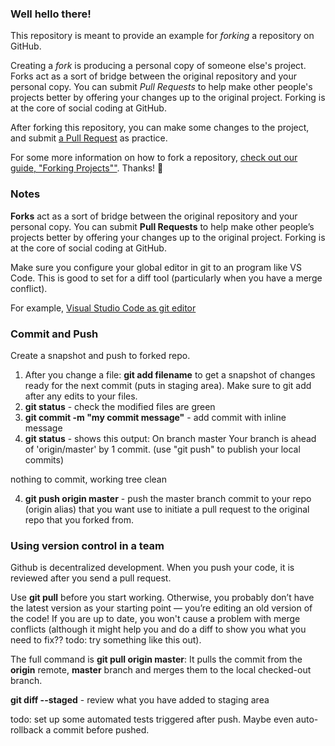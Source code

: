 ### Well hello there!

This repository is meant to provide an example for *forking* a repository on GitHub.

Creating a *fork* is producing a personal copy of someone else's project. Forks act as a sort of bridge between the original repository and your personal copy. You can submit *Pull Requests* to help make other people's projects better by offering your changes up to the original project. Forking is at the core of social coding at GitHub.

After forking this repository, you can make some changes to the project, and submit [a Pull Request](https://github.com/octocat/Spoon-Knife/pulls) as practice.

For some more information on how to fork a repository, [check out our guide, "Forking Projects""](http://guides.github.com/overviews/forking/). Thanks! :sparkling_heart:


### Notes

**Forks** act as a sort of bridge between the original repository and your personal copy. You can submit **Pull Requests** to help make other people’s projects better by offering your changes up to the original project. Forking is at the core of social coding at GitHub.

Make sure you configure your global editor in git to an program like VS Code. This is good to set for a diff tool (particularly when you have a merge conflict).

For example, <a href="https://code.visualstudio.com/docs/editor/versioncontrol#_vs-code-as-git-editor" target="_blank" rel="noopener"><span>Visual Studio Code as git editor<span></a>

### Commit and Push

Create a snapshot and push to forked repo.

1. After you change a file: **git add filename** to get a snapshot of changes ready for the next commit (puts in staging area). Make sure to git add after any edits to your files.
2. **git status** - check the modified files are green
3. **git commit -m "my commit message"** - add commit with inline message
4. **git status** - shows this output:
On branch master
Your branch is ahead of 'origin/master' by 1 commit.
  (use "git push" to publish your local commits)

nothing to commit, working tree clean

4. **git push origin master** - push the master branch commit to your repo (origin alias) that you want use to initiate a pull request to the original repo that you forked from.

### Using version control in a team

Github is decentralized development. When you push your code, it is reviewed after you send a pull request.

Use **git pull** before you start working. Otherwise, you probably don’t have the latest version as your starting point — you’re editing an old version of the code! If you are up to date, you won't cause a problem with merge conflicts (although it might help you and do a diff to show you what you need to fix?? todo: try something like this out). 

The full command is **git pull origin master**: It pulls the commit from the **origin** remote, **master** branch and merges them to the local checked-out branch.

**git diff --staged** - review what you have added to staging area

todo: set up some automated tests triggered after push. Maybe even auto-rollback a commit before pushed.
